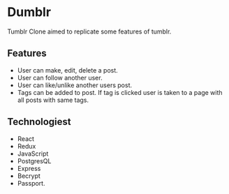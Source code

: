 # Dumblr
Tumblr Clone aimed to replicate some features of tumblr.

## Features
- User can make, edit, delete a post.
- User can follow another user.
- User can like/unlike another users post.
- Tags can be added to post. If tag is clicked user is taken to a page with all posts with same tags.

## Technologiest
- React
- Redux
- JavaScript
- PostgresQL
- Express
- Becrypt
- Passport.


